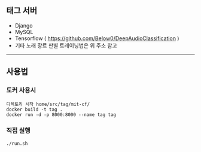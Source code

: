 ## 태그 서버

* Django
* MySQL
* Tensorflow ( https://github.com/Below0/DeepAudioClassification )
* 기타 노래 장르 판별 트레이닝법은 위 주소 참고

-----


## 사용법
### 도커 사용시
```
디렉토리 시작 home/src/tag/mit-cf/
docker build -t tag .
docker run -d -p 8000:8000 --name tag tag
```
### 직접 실행
```
./run.sh
```


